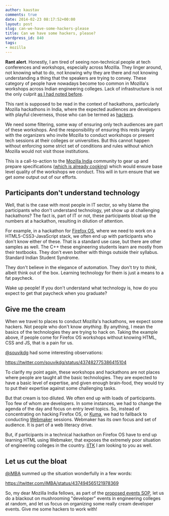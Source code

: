 ```yaml
---
author: kaustav
comments: true
date: 2014-02-23 08:17:52+00:00
layout: post
slug: can-we-have-some-hackers-please
title: Can we have some hackers, please?
wordpress_id: 840
tags:
- mozilla
---
```


**Rant alert**. Honestly, I am tired of seeing non-technical people at tech conferences and workshops, especially across Mozilla. They linger around, not knowing what to do, not knowing why they are there and not knowing understanding a thing that the speakers are trying to convey. These category of people have nowadays become too common in Mozilla's workshops across Indian engineering colleges. Lack of infrastructure is not the only culprit [as I had noted before](http://kaustavdm.in/2014/01/lessons-last-two-appdays-mdn-sprints.html).

This rant is supposed to be read in the context of hackathons, particularly Mozilla hackathons in India, where the expected audiences are developers with playful cleverness, those who can be termed as [hackers](http://www.catb.org/esr/faqs/hacker-howto.html).

We need some filtering, some way of ensuring only tech audiences are part of these workshops. And the responsibility of ensuring this rests largely with the organizers who invite Mozilla to conduct workshops or present tech sessions at their colleges or universities. But this cannot happen without enforcing some strict set of conditions and rules without which Mozilla would not visit those institutions.

This is a call-to-action to the [Mozilla India](https://mozillaindia.org) community to gear up and prepare specifications ([which is already cooking](http://blog.mozillaindia.org/787)) which would ensure base level quality of the workshops we conduct. This will in turn ensure that we get _some_ output out of our efforts.<!-- more -->

## Participants don't understand technology

Well, that is the case with most people in IT sector, so why blame the participants who don't understand technology, yet show up at challenging hackathons? The fact is, part of IT or not, these participants bloat up the numbers at a hackathon, resulting in dilution of attention.

For example, in a hackathon for [Firefox OS](http://firefox.com/os), where we need to work on a HTML5-CSS3-JavaScript stack, we often end up with participants who don't know either of these. That is a standard use case, but there are other samples as well. The C++ these engineering students learn are mostly from their textbooks. They don't even bother with things outside their syllabus. Standard Indian Student Syndrome.

They don't believe in the elegance of automation. They don't try to _think_, albeit think out of the box. Learning technology for them is just a means to a fat paycheck.

Wake up people! If you don't understand what technology is, how do you expect to get that paycheck when you graduate?

## Give me the cream

When we travel to places to conduct Mozilla's hackathons, we expect some hackers. Not people who don't know _anything_. By anything, I mean the basics of the technologies they are trying to hack on. Taking the example above, if people come for Firefox OS workshops without knowing HTML, CSS and JS, that is a pain for us.

[@souvikdg](https://twitter.com/souvikdg) had some interesting observations:

https://twitter.com/souvikdg/status/437482775386415104

To clarify my point again, these workshops and hackathons are not places where people are taught all the basic technologies. They are expected to have a basic level of expertise, and given enough brain-food, they would try to put their expertise against some challenging tasks.

But that cream is too diluted. We often end up with loads of participants. Too few of whom are developers. In some instances, we had to change the agenda of the day and focus on entry level topics. So, instead of concentrating on hacking Firefox OS, or [Kuma](https://github.com/mozilla/kuma), we had to fallback to conducting [Webmaker](https://webmaker.org) sessions. Webmaker has its own focus and set of audience. It is part of a web literacy drive.

But, if participants in a technical hackathon on Firefox OS have to end up learning HTML using Webmaker, that exposes the extremely poor situation of engineering colleges in the country. [IITK](http://iitkgp.ac.in) I am looking to you as well.

## Let us cut the bloat


[@iMBA](https://twitter.com:/iMBA) summed up the situation wonderfully in a few words:

https://twitter.com/iMBA/status/437494565121978369

So, my dear Mozilla India fellows, as part of the [proposed events SOP](http://blog.mozillaindia.org/787), let us do a blackout on mushrooming "developer" events in engineering colleges at random, and let us focus on organizing some really cream developer events. Give me some hackers to work with!
